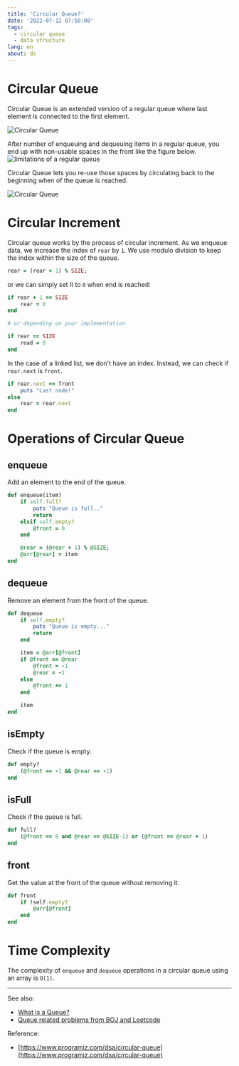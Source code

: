 ```yaml
---
title: 'Circular Queue?'
date: '2022-07-12 07:50:00'
tags:
  - circular queue
  - data structure
lang: en
about: ds
---
```


# Circular Queue

Circular Queue is an extended version of a regular queue where last element is connected to the first element.

![Circular Queue](/images/posts/what-is-a-circular-queue/circular-queue2.svg)

After number of enqueuing and dequeuing items in a regular queue, you end up with non-usable spaces in the front like the figure below.
![limitations of a regular queue](/images/posts/what-is-a-queue/queue3.svg)

Circular Queue lets you re-use those spaces by circulating back to the beginning when of the queue is reached.

![Circular Queue](/images/posts/what-is-a-queue/circular-queue.svg)

# Circular Increment

Circular queue works by the process of circular increment. As we enqueue data, we increase the index of `rear` by `1`.
We use modulo division to keep the index within the size of the queue.

```rb
rear = (rear + 1) % SIZE;
```

or we can simply set it to `0` when end is reached:

```rb
if rear + 1 == SIZE
	rear = 0
end

# or depending on your implementation

if rear == SIZE
	read = 0
end
```

In the case of a linked list, we don't have an index. Instead, we can check if `rear.next` is `front`.

```rb
if rear.next == front
	puts "Last node!"
else
    rear = rear.next
end
```

# Operations of Circular Queue

## enqueue

Add an element to the end of the queue.

```rb
def enqueue(item)
    if self.full?
        puts "Queue is full.."
        return
    elsif self.empty?
        @front = 0
    end

    @rear = (@rear + 1) % @SIZE;
    @arr[@rear] = item
end
```

## dequeue

Remove an element from the front of the queue.

```rb
def dequeue
    if self.empty?
        puts "Queue is empty..."
        return
    end

    item = @arr[@front]
    if @front == @rear
        @front = -1
        @rear = -1
    else
        @front += 1
    end

    item
end
```

## isEmpty

Check if the queue is empty.

```rb
def empty?
    (@front == -1 && @rear == -1)
end
```

## isFull

Check if the queue is full.

```rb
def full?
    (@front == 0 and @rear == @SIZE-1) or (@front == @rear + 1)
end
```

## front

Get the value at the front of the queue without removing it.

```rb
def front
    if !self.empty?
        @arr[@front]
    end
end
```

# Time Complexity

The complexity of `enqueue` and `dequeue` operations in a circular queue using an array is `O(1)`.

---

See also:

- [What is a Queue?](./what-is-a-queue)
- [Queue related problems from BOJ and Leetcode](https://github.com/rolemadelen/DataStructures-and-Algorithms/tree/main/04-queue)

Reference:

- [https://www.programiz.com/dsa/circular-queue](https://www.programiz.com/dsa/circular-queue)

